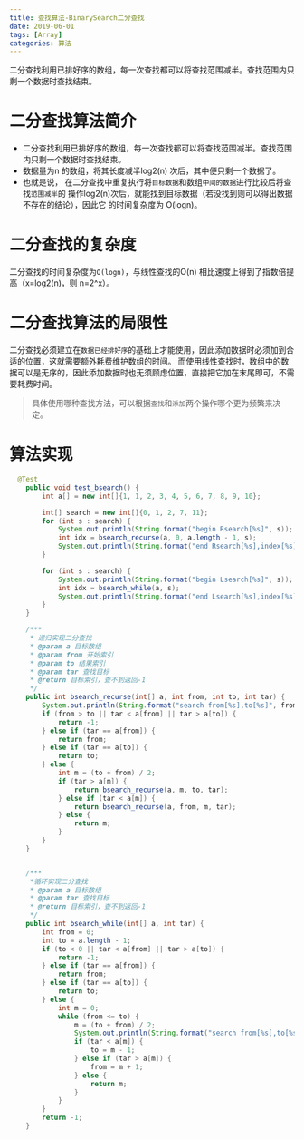 ```yaml
---
title: 查找算法-BinarySearch二分查找
date: 2019-06-01
tags: [Array]
categories: 算法
---
```


二分查找利用已排好序的数组，每一次查找都可以将查找范围减半。查找范围内只剩一个数据时查找结束。 
<!--more-->

# 二分查找算法简介
* 二分查找利用已排好序的数组，每一次查找都可以将查找范围减半。查找范围内只剩一个数据时查找结束。 
* 数据量为n 的数组，将其长度减半log2(n) 次后，其中便只剩一个数据了。
* 也就是说， 在二分查找中重复执行将`目标数据`和数组`中间的数据`进行比较后将查找`范围减半`的 操作log2(n)次后，就能找到目标数据（若没找到则可以得出数据不存在的结论），因此它 的时间复杂度为 O(logn)。

# 二分查找的复杂度
 二分查找的时间复杂度为`O(logn)`，与线性查找的O(n) 相比速度上得到了指数倍提高（x=log2(n)，则 n=2^x）。 

# 二分查找算法的局限性
二分查找必须建立在`数据已经排好序`的基础上才能使用，因此添加数据时必须加到合适的位置，这就需要额外耗费维护数组的时间。 
而使用线性查找时，数组中的数据可以是无序的，因此添加数据时也无须顾虑位置，直接把它加在末尾即可，不需要耗费时间。
>具体使用哪种查找方法，可以根据`查找`和`添加`两个操作哪个更为频繁来决定。

# 算法实现
```java
  @Test
    public void test_bsearch() {
        int a[] = new int[]{1, 1, 2, 3, 4, 5, 6, 7, 8, 9, 10};

        int[] search = new int[]{0, 1, 2, 7, 11};
        for (int s : search) {
            System.out.println(String.format("begin Rsearch[%s]", s));
            int idx = bsearch_recurse(a, 0, a.length - 1, s);
            System.out.println(String.format("end Rsearch[%s],index[%s]", s, idx));
        }

        for (int s : search) {
            System.out.println(String.format("begin Lsearch[%s]", s));
            int idx = bsearch_while(a, s);
            System.out.println(String.format("end Lsearch[%s],index[%s]", s, idx));
        }
    }

    /***
     * 递归实现二分查找
     * @param a 目标数组
     * @param from 开始索引
     * @param to 结果索引
     * @param tar 查找目标
     * @return 目标索引，查不到返回-1
     */
    public int bsearch_recurse(int[] a, int from, int to, int tar) {
        System.out.println(String.format("search from[%s],to[%s]", from, to));
        if (from > to || tar < a[from] || tar > a[to]) {
            return -1;
        } else if (tar == a[from]) {
            return from;
        } else if (tar == a[to]) {
            return to;
        } else {
            int m = (to + from) / 2;
            if (tar > a[m]) {
                return bsearch_recurse(a, m, to, tar);
            } else if (tar < a[m]) {
                return bsearch_recurse(a, from, m, tar);
            } else {
                return m;
            }
        }
    }


    /***
     *循环实现二分查找
     * @param a 目标数组
     * @param tar 查找目标
     * @return 目标索引，查不到返回-1
     */
    public int bsearch_while(int[] a, int tar) {
        int from = 0;
        int to = a.length - 1;
        if (to < 0 || tar < a[from] || tar > a[to]) {
            return -1;
        } else if (tar == a[from]) {
            return from;
        } else if (tar == a[to]) {
            return to;
        } else {
            int m = 0;
            while (from <= to) {
                m = (to + from) / 2;
                System.out.println(String.format("search from[%s],to[%s]", from, to));
                if (tar < a[m]) {
                    to = m - 1;
                } else if (tar > a[m]) {
                    from = m + 1;
                } else {
                    return m;
                }
            }
        }
        return -1;
    }
```


